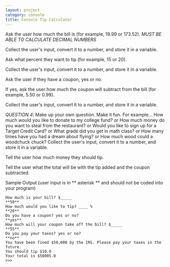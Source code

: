 ```yaml
---
layout: project
category: console
title: Console Tip Calculator
---
```

Ask the user how much the bill is (for example, 19.99 or 173.52). *MUST BE ABLE TO CALCULATE DECIMAL NUMBERS*

Collect the user's input, convert it to a number, and store it in a variable.

Ask what percent they want to tip (for example, 15 or 20).

Collect the user's input, convert it to a number, and store it in a variable.

Ask the user if they have a coupon, yes or no.

If yes, ask the user how much the coupon will subtract from the bill (for example, 5.50 or 0.99).

Collect the user's input, convert it to a number, and store it in a variable.

*QUESTION 4*: Make up your own question. Make it fun. For example... How much would you like to donate to my college fund? or How much money do you want to steal from the restaurant? or Would you like to sign up for a Target Credit Card? or What grade did you get in math class? or How many times have you had a dream about flying? or How much wood could a woodchuck chuck? Collect the user's input, convert it to a number, and store it in a variable.

Tell the user how much money they should tip.

Tell the user what the total will be with the tip added and the coupon subtracted.

Sample Output (user input is in ** asterisk ** and should not be coded into your program)
```
How much is your bill? $_____
**50**
How much would you like to tip? ____ %
**20**
Do you have a coupon? yes or no?
**yes**
How much will your coupon take off the bill? $_____
**55**
Do you pay your taxes? yes or no?
**no**
You have been fined $50,000 by the IRS. Please pay your taxes in the future.
You should tip $10.0
Your total is $50005.0
>>>
```

